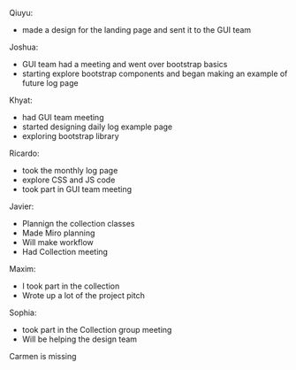 Qiuyu:
- made a design for the landing page and sent it to the GUI team

Joshua:
- GUI team had a meeting and went over bootstrap basics
- starting explore bootstrap components and began making an example of future log page

Khyat:
- had GUI team meeting
- started designing daily log example page
- exploring bootstrap library

Ricardo:
- took the monthly log page
- explore CSS and JS code
- took part in GUI team meeting

Javier:
- Plannign the collection classes
- Made Miro planning
- Will make workflow
- Had Collection meeting

Maxim:
- I took part in the collection
- Wrote up a lot of the project pitch

Sophia:
- took part in the Collection group meeting
- Will be helping the design team

Carmen is missing
